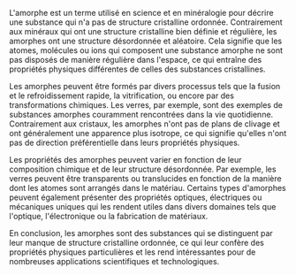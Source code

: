 L'amorphe est un terme utilisé en science et en minéralogie pour décrire une substance qui n'a pas de structure cristalline ordonnée. Contrairement aux minéraux qui ont une structure cristalline bien définie et régulière, les amorphes ont une structure désordonnée et aléatoire. Cela signifie que les atomes, molécules ou ions qui composent une substance amorphe ne sont pas disposés de manière régulière dans l'espace, ce qui entraîne des propriétés physiques différentes de celles des substances cristallines.

Les amorphes peuvent être formés par divers processus tels que la fusion et le refroidissement rapide, la vitrification, ou encore par des transformations chimiques. Les verres, par exemple, sont des exemples de substances amorphes couramment rencontrées dans la vie quotidienne. Contrairement aux cristaux, les amorphes n'ont pas de plans de clivage et ont généralement une apparence plus isotrope, ce qui signifie qu'elles n'ont pas de direction préférentielle dans leurs propriétés physiques.

Les propriétés des amorphes peuvent varier en fonction de leur composition chimique et de leur structure désordonnée. Par exemple, les verres peuvent être transparents ou translucides en fonction de la manière dont les atomes sont arrangés dans le matériau. Certains types d'amorphes peuvent également présenter des propriétés optiques, électriques ou mécaniques uniques qui les rendent utiles dans divers domaines tels que l'optique, l'électronique ou la fabrication de matériaux.

En conclusion, les amorphes sont des substances qui se distinguent par leur manque de structure cristalline ordonnée, ce qui leur confère des propriétés physiques particulières et les rend intéressantes pour de nombreuses applications scientifiques et technologiques.